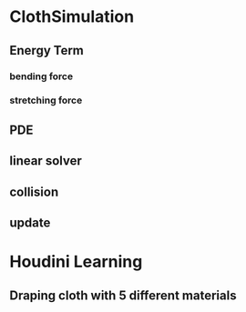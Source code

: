 # ClothSimulation
## Energy Term
### bending force
### stretching force
## PDE 
## linear solver
## collision
## update

# Houdini Learning
## Draping cloth with 5 different materials 
